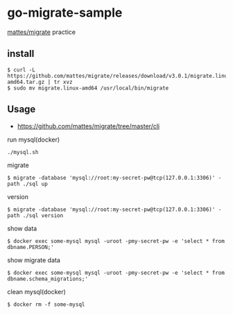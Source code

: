 # go-migrate-sample
[mattes/migrate](https://github.com/mattes/migrate) practice

## install

```
$ curl -L https://github.com/mattes/migrate/releases/download/v3.0.1/migrate.linux-amd64.tar.gz | tr xvz
$ sudo mv migrate.linux-amd64 /usr/local/bin/migrate
```

## Usage
- https://github.com/mattes/migrate/tree/master/cli

run mysql(docker)
```
./mysql.sh
```

migrate

```
$ migrate -database 'mysql://root:my-secret-pw@tcp(127.0.0.1:3306)' -path ./sql up
```

version

```
$ migrate -database 'mysql://root:my-secret-pw@tcp(127.0.0.1:3306)' -path ./sql version
```

show data

```
$ docker exec some-mysql mysql -uroot -pmy-secret-pw -e 'select * from dbname.PERSON;'
```

show migrate data

```
$ docker exec some-mysql mysql -uroot -pmy-secret-pw -e 'select * from dbname.schema_migrations;'
```

clean mysql(docker)

```
$ docker rm -f some-mysql
```
